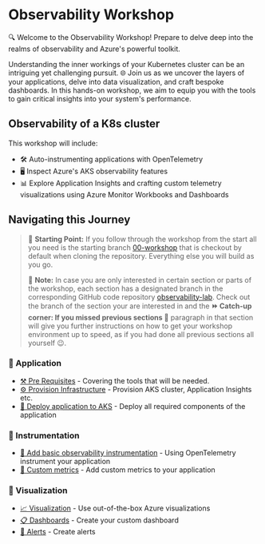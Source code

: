 # Observability Workshop

🔍 Welcome to the Observability Workshop! Prepare to delve deep into the realms of observability and Azure's powerful toolkit.

Understanding the inner workings of your Kubernetes cluster can be an intriguing yet challenging pursuit. 🌐 Join us as we uncover the layers of your applications, delve into data visualization, and craft bespoke dashboards. In this hands-on workshop, we aim to equip you with the tools to gain critical insights into your system's performance.

## Observability of a K8s cluster

This workshop will include:

- 🛠️ Auto-instrumenting applications with OpenTelemetry
- 🖥️ Inspect Azure's AKS observability features
- 📊 Explore Application Insights and crafting custom telemetry visualizations using Azure Monitor Workbooks and Dashboards

## Navigating this Journey

> 📌 **Starting Point:** If you follow through the workshop from the start all you need is the starting branch [00-workshop](https://github.com/observability-lab-cse/observability-lab/tree/00-workshop) that is checkout by default when cloning the repository. Everything else you will build as you go.
>
> 📝 **Note:** In case you are only interested in certain section or parts of the workshop, each section has a designated branch in the corresponding GitHub code repository [observability-lab](https://github.com/observability-lab-cse/observability-lab). Check out the branch of the section your are interested in and the **⏩ Catch-up corner: If you missed previous sections 🏇** paragraph in that section will give you further instructions on how to get your workshop environment up to speed, as if you had done all previous sections all yourself 😉.


### 📱 Application

- [⚒️ Pre Requisites](./00-pre-requisite/README.md) - Covering the tools that will be
  needed.
- [⚙️ Provision Infrastructure](./01-provision-infrastructure/README.md) - Provision AKS cluster, Application Insights etc.
- [🧩 Deploy application to AKS](./02-deploy-application/README.md) - Deploy all required components of the application

### 🎻 Instrumentation

- [🔎 Add basic observability instrumentation](./03-add-basic-observability-instrumentation/README.md) - Using OpenTelemetry instrument your application
- [🌟 Custom metrics](./07-custom-metrics/README.md) - Add custom metrics to your application

### 🎨 Visualization

- [📈 Visualization](./05-visualization/README.md) - Use out-of-the-box Azure visualizations
- [📋 Dashboards](./06-dashboards/README.md) - Create your custom dashboard
- [🚨 Alerts](./07-alert/README.md) - Create alerts
